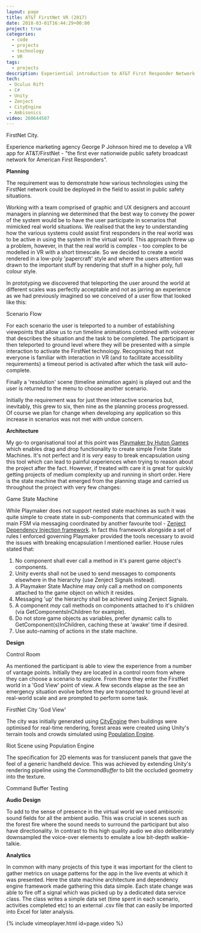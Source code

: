 ```yaml
---
layout: page
title: AT&T FirstNet VR (2017)
date: 2018-03-01T16:44:29+00:00
project: true
categories:
  - code
  - projects
  - technology
  - VR
tags:
  - projects
description: Experiential introduction to AT&T First Responder Network 
tech:
 - Oculus Rift
 - C#
 - Unity
 - Zenject
 - CityEngine
 - Ambisonics
video: 260644507
---
```

<div class="img_row">
	<img class="col three" src="{{ site.baseurl }}/images/heroes/firstnet.jpg" alt="" title="FirstNet City"/>
</div>
<div class="col three caption">
	FirstNet City.
</div>

Experience marketing agency George P Johnson hired me to develop a VR app for AT&T/FirstNet - "the first ever nationwide public safety broadcast network for American First Responders".

**Planning**

The requirement was to demonstrate how various technologies using the FirstNet network could be deployed in the field to assist in public safety situations.

Working with a team comprised of graphic and UX designers and account managers in planning we determined that the best way to convey the power of the system would be to have the user participate in scenarios that mimicked real world situations. We realised that the key to understanding how the various systems could assist first responders in the real world was to be active in using the system in the virtual world. This approach threw up a problem, however, in that the real world is complex - too complex to be modelled in VR with a short timescale. So we decided to create a world rendered in a low-poly 'papercraft' style and where the users attention was drawn to the important stuff by rendering that stuff in a higher poly, full colour style.

In prototyping we discovered that teleporting the user around the world at different scales was perfectly acceptable and not as jarring an experience as we had previously imagined so we conceived of a user flow that looked like this:

<div class="img_row">
    <a href="{{ site.baseurl }}/images/attfirstnet/scenario-flow.png">
	    <img class="col one left" src="{{ site.baseurl }}/images/attfirstnet/scenario-flow.png" alt="" title="Scenario Flow"/>
	</a>
</div>
<div class="caption_row">
    <div class="col one left caption">Scenario Flow</div>
</div>

For each scenario the user is teleported to a number of establishing viewpoints that allow us to run timeline animations combined with voiceover that describes the situation and the task to be completed.  The participant is then teleported to ground level where they will be presented with a simple interaction to activate the FirstNet technology. Recognising that not everyone is familiar with interaction in VR (and to facilitate accessibility requirements) a timeout period is activated after which the task will auto-complete.

Finally a 'resolution' scene (timeline animation again) is played out and the user is returned to the menu to choose another scenario. 

Initially the requirement was for just three interactive scenarios but, inevitably, this grew to six, then nine as the planning process progressed. Of course we plan for change when developing any application so this increase in scenarios was not met with undue concern. 

**Architecture**

My go-to organisational tool at this point was [Playmaker by Huton Games](http://www.hutonggames.com/) which enables drag and drop functionality to create simple Finite State Machines. It's not perfect and it is *very* easy to break encapsulation using this tool which can lead to painful experiences when trying to reason about the project after the fact. However, if treated with care it is great for quickly getting projects of medium complexity up and running in short order. Here is the state machine that emerged from the planning stage and carried us throughout the project with very few changes:

<div class="img_row">
    <a href="{{ site.baseurl }}/images/attfirstnet/gamestatefsm.PNG">
	    <img class="col one left" src="{{ site.baseurl }}/images/attfirstnet/gamestatefsm.PNG" alt="" title="Game State Machine"/>
	</a>
</div>
<div class="caption_row">
    <div class="col one left caption">Game State Machine</div>
</div>
 
While Playmaker does not support nested state machines as such it was quite simple to create state in sub-components that communicated with the main FSM via messaging coordinated by another favourite tool - [Zenject Dependency Injection framework](https://github.com/svermeulen/Zenject/tree/master/Documentation). In fact this framework alongside a set of rules I enforced governing Playmaker provided the tools necessary to avoid the issues with breaking encapsulation I mentioned earlier. House rules stated that:
1. No component shall ever call a method in it's parent game object's components.
2. Unity events shall not be used to send messages to components elsewhere in the hierarchy (use Zenject Signals instead).
3. A Playmaker State Machine may only call a method on components attached to the game object on which it resides.
4. Messaging 'up' the hierarchy shall be achieved using Zenject Signals.  
5. A component *may* call methods on components attached to it's children (via GetComponentsInChildren for example).
6. Do not store game objects as variables, prefer dynamic calls to GetComponent(s)InChildren, caching these at 'awake' time if desired.
7. Use auto-naming of actions in the state machine.

**Design**

<div class="img_row">
    <a href="{{ site.baseurl }}/images/attfirstnet/ControlRoom.background.jpg">
	    <img class="col three left" src="{{ site.baseurl }}/images/attfirstnet/ControlRoom.background.jpg" alt="" title="Control Room"/>
	</a>
</div>
<div class="caption_row">
    <div class="col three caption">Control Room</div>
</div>

As mentioned the participant is able to view the experience from a number of vantage points. Initially they are located in a control room from where they can choose a scenario to explore. From there they enter the FirstNet world in a 'God View' point of view. A few seconds elapse as the see an emergency situation evolve before they are transported to ground level at real-world scale and are prompted to perform some task. 

<div class="img_row">
    <a href="{{ site.baseurl }}/images/attfirstnet/IMG_1335.JPG">
	    <img class="col one left" src="{{ site.baseurl }}/images/attfirstnet/IMG_1335.JPG" alt="" title="God View"/>
	</a>
</div>
<div class="caption_row">
    <div class="col one left caption">FirstNet City 'God View'</div>
</div>

The city was initially generated using [CityEngine](https://www.esri.com/en-us/arcgis/products/esri-cityengine/overview) then buildings were optimised for real-time rendering, forest areas were created using Unity's terrain tools and crowds simulated using [Population Engine](https://assetstore.unity.com/packages/templates/systems/population-engine-71314).

<div class="img_row">
    <a href="{{ site.baseurl }}/images/attfirstnet/IMG_1333.JPG">
	    <img class="col one left" src="{{ site.baseurl }}/images/attfirstnet/IMG_1333.JPG" alt="" title="Riot Scene"/>
	</a>
</div>
<div class="caption_row">
    <div class="col one left caption">Riot Scene using Population Engine</div>
</div>

The specification for 2D elements was for translucent panels that gave the feel of a generic handheld device. This was achieved by extending Unity's rendering pipeline using the _CommandBuffer_ to blit the occluded geometry into the texture. 

<div class="img_row">
    <a href="{{ site.baseurl }}/images/attfirstnet/commandBuffer.jpg">
	    <img class="col one left" src="{{ site.baseurl }}/images/attfirstnet/commandBuffer.jpg" alt="" title="Command Buffer Testing"/>
	</a>
</div>
<div class="caption_row">
    <div class="col one left caption">Command Buffer Testing</div>
</div>

**Audio Design**

To add to the sense of presence in the virtual world we used ambisonic sound fields for all the ambient audio. This was crucial in scenes such as the forest fire where the sound needs to surround the participant but also have directionality. In contrast to this high quality audio we also deliberately downsampled the voice-over elements to emulate a low bit-depth walkie-talkie. 

**Analytics**

In common with many projects of this type it was important for the client to gather metrics on usage patterns for the app in the live events at which it was presented. Here the state machine architecture and dependency engine framework made gathering this data simple. Each state change was able to fire off a signal which was picked up by a dedicated data service class. The class writes a simple data set (time spent in each scenario, activities completed etc) to an external .csv file that can easily be imported into Excel for later analysis. 

{% include vimeoplayer.html id=page.video %}